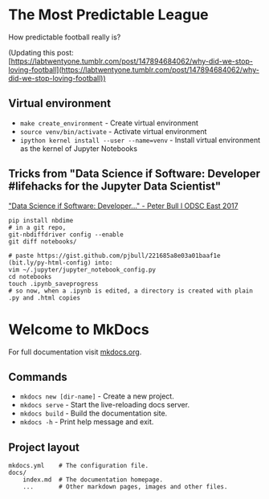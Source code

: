 # The Most Predictable League

How predictable football really is?

(Updating this post: [https://labtwentyone.tumblr.com/post/147894684062/why-did-we-stop-loving-football](https://labtwentyone.tumblr.com/post/147894684062/why-did-we-stop-loving-football))

## Virtual environment

* `make create_environment` - Create virtual environment
* `source venv/bin/activate` - Activate virtual environment
* `ipython kernel install --user --name=venv` - Install virtual environment as the kernel of Jupyter Notebooks

## Tricks from "Data Science if Software: Developer #lifehacks for the Jupyter Data Scientist"

["Data Science if Software: Developer..." - Peter Bull l ODSC East 2017](https://youtu.be/HM56wCNxCnQ)

```
pip install nbdime
# in a git repo,
git-nbdiffdriver config --enable
git diff notebooks/
```

```
# paste https://gist.github.com/pjbull/221685a8e03a01baaf1e (bit.ly/py-html-config) into:
vim ~/.jupyter/jupyter_notebook_config.py
cd notebooks
touch .ipynb_saveprogress
# so now, when a .ipynb is edited, a directory is created with plain .py and .html copies
```

# Welcome to MkDocs

For full documentation visit [mkdocs.org](https://www.mkdocs.org).

## Commands

* `mkdocs new [dir-name]` - Create a new project.
* `mkdocs serve` - Start the live-reloading docs server.
* `mkdocs build` - Build the documentation site.
* `mkdocs -h` - Print help message and exit.

## Project layout

    mkdocs.yml    # The configuration file.
    docs/
        index.md  # The documentation homepage.
        ...       # Other markdown pages, images and other files.
